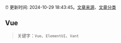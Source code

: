 :alarm_clock: 更新时间: 2024-10-29 18:43:45。[文章来源](/README.md)、[文章分类](/TAGS.md)

## Vue


> 关键字：`Vue`、`ElementUI`、`Vant`



